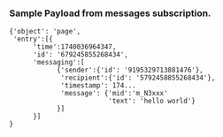 ### Sample Payload from messages subscription.

    {'object': 'page',
     'entry':[{
          'time':1740036964347,
          'id': '679245855268434',
          'messaging':[
                {'sender':{'id': '9195329713881476'},
                 'recipient':{'id': '5792458855268434'},
                 'timestamp': 174...
                 'message': {'mid':'m_N3xxx'
                             'text': 'hello world'}
                }]
          }]
    }
        